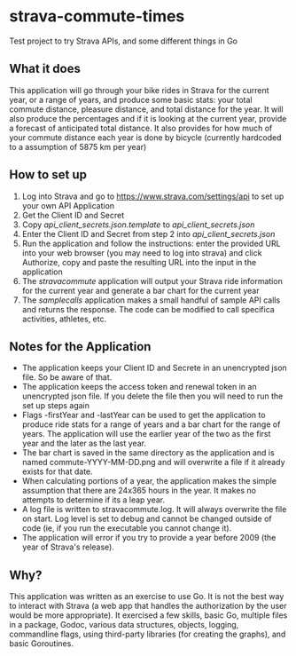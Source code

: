 # strava-commute-times
Test project to try Strava APIs, and some different things in Go

## What it does
This application will go through your bike rides in Strava for the current year, or a range of years, and produce some basic stats: your total commute distance, pleasure distance, and total distance for the year. It will also produce the percentages and if it is looking at the current year, provide a forecast of anticipated total distance.
It also provides for how much of your commute distance each year is done by bicycle (currently hardcoded to a assumption of 5875 km per year)

## How to set up
1. Log into Strava and go to https://www.strava.com/settings/api to set up your own API Application
1. Get the Client ID and Secret
1. Copy *api_client_secrets.json.template* to *api_client_secrets.json*
1. Enter the Client ID and Secret from step 2 into *api_client_secrets.json*
1. Run the application and follow the instructions: enter the provided URL into your web browser (you may need to log into strava) and click Authorize, copy and paste the resulting URL into the input in the application
1. The *stravacommute* application will output your Strava ride information for the current year and generate a bar chart for the current year
1. The *samplecalls* application makes a small handful of sample API calls and returns the response. The code can be modified to call specifica activities, athletes, etc.

## Notes for the Application
* The application keeps your Client ID and Secrete in an unencrypted json file. So be aware of that.
* The application keeps the access token and renewal token in an unencrypted json file. If you delete the file then you will need to run the set up steps again
* Flags -firstYear and -lastYear can be used to get the application to produce ride stats for a range of years and a bar chart for the range of years. The application will use the earlier year of the two as the first year and the later as the last year.
* The bar chart is saved in the same directory as the application and is named commute-YYYY-MM-DD.png and will overwrite a file if it already exists for that date.
* When calculating portions of a year, the application makes the simple assumption that there are 24x365 hours in the year. It makes no attempts to determine if its a leap year.
* A log file is written to stravacommute.log. It will always overwrite the file on start. Log level is set to debug and cannot be changed outside of code (ie, if you run the executable you cannot change it).
* The application will error if you try to provide a year before 2009 (the year of Strava's release).

## Why?
This application was written as an exercise to use Go. It is not the best way to interact with Strava (a web app that handles the authorization by the user would be more appropriate). It exercised a few skills, basic Go, multiple files in a package, Godoc, various data structures, objects, logging, commandline flags, using third-party libraries (for creating the graphs), and basic Goroutines.
